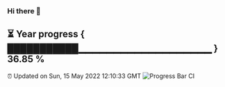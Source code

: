 ### Hi there 👋
⏳ Year progress { ███████████▁▁▁▁▁▁▁▁▁▁▁▁▁▁▁▁▁▁▁ } 36.85 %
---
⏰ Updated on Sun, 15 May 2022 12:10:33 GMT
![Progress Bar CI](https://github.com/Moyi321/Moyi321/workflows/Progress%20Bar%20CI/badge.svg)
